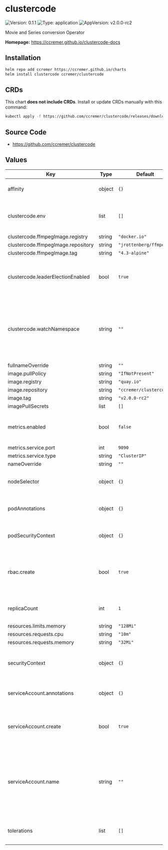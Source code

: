# clustercode

![Version: 0.1.1](https://img.shields.io/badge/Version-0.1.1-informational?style=flat-square) ![Type: application](https://img.shields.io/badge/Type-application-informational?style=flat-square) ![AppVersion: v2.0.0-rc2](https://img.shields.io/badge/AppVersion-v2.0.0--rc2-informational?style=flat-square)

Movie and Series conversion Operator

**Homepage:** <https://ccremer.github.io/clustercode-docs>

## Installation

```bash
helm repo add ccremer https://ccremer.github.io/charts
helm install clustercode ccremer/clustercode
```

## CRDs

This chart **does not include CRDs**.
Install or update CRDs manually with this command:
```bash
kubectl apply -f https://github.com/ccremer/clustercode/releases/download/v2.0.0-rc2/clustercode-crd.yaml
```

## Source Code

* <https://github.com/ccremer/clustercode>

## Values

| Key | Type | Default | Description |
|-----|------|---------|-------------|
| affinity | object | `{}` | The operator's pod affinity |
| clustercode.env | list | `[]` | Set additional environment variables to the Operator |
| clustercode.ffmpegImage.registry | string | `"docker.io"` |  |
| clustercode.ffmpegImage.repository | string | `"jrottenberg/ffmpeg"` |  |
| clustercode.ffmpegImage.tag | string | `"4.3-alpine"` |  |
| clustercode.leaderElectionEnabled | bool | `true` | Specifies whether leader election should be enabled |
| clustercode.watchNamespace | string | `""` | Specify which namespace to watch for Clustercode resources. If empty, all namespaces will be watched. |
| fullnameOverride | string | `""` |  |
| image.pullPolicy | string | `"IfNotPresent"` |  |
| image.registry | string | `"quay.io"` |  |
| image.repository | string | `"ccremer/clustercode"` |  |
| image.tag | string | `"v2.0.0-rc2"` |  |
| imagePullSecrets | list | `[]` |  |
| metrics.enabled | bool | `false` | Specifies whether metrics should be enabled |
| metrics.service.port | int | `9090` |  |
| metrics.service.type | string | `"ClusterIP"` |  |
| nameOverride | string | `""` |  |
| nodeSelector | object | `{}` | The operator's pod node selector |
| podAnnotations | object | `{}` | The operator's pod annotations |
| podSecurityContext | object | `{}` | The operator's pod security context |
| rbac.create | bool | `true` | Specifies whether RBAC roles and rolebindings should be enabled |
| replicaCount | int | `1` | The operator's pod replica count |
| resources.limits.memory | string | `"128Mi"` |  |
| resources.requests.cpu | string | `"10m"` |  |
| resources.requests.memory | string | `"32Mi"` |  |
| securityContext | object | `{}` | The operator's container security context |
| serviceAccount.annotations | object | `{}` | Annotations to add to the service account |
| serviceAccount.create | bool | `true` | Specifies whether a service account should be created |
| serviceAccount.name | string | `""` | The name of the service account to use. If not set and create is true, a name is generated using the fullname template |
| tolerations | list | `[]` | The operator's pod tolerations |
